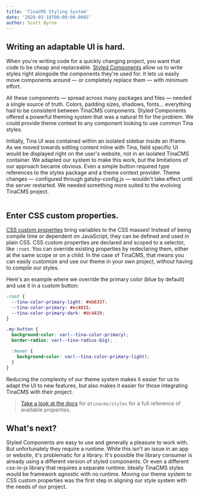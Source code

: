```yaml
---
title: 'TinaCMS Styling System'
date: '2020-03-18T00:00:00.000Z'
author: Scott Byrne
---
```


## Writing an adaptable UI is hard.

When you're writing code for a quickly changing project, you want that code to be cheap and replaceable. [Styled Components](https://styled-components.com/) allow us to write styles right alongside the components they're used for. It lets us easily move components around — or completely replace them — with minimum effort.

All these components — spread across many packages and files — needed a single source of truth. Colors, padding sizes, shadows, fonts… everything had to be consistent between TinaCMS components. Styled Components offered a powerful theming system that was a natural fit for the problem. We could provide theme context to any component looking to use common Tina styles.

Initially, Tina UI was contained within an isolated sidebar inside an iframe. As we moved towards editing content inline with Tina, field specific UI would be displayed right on the user's website, not in an isolated TinaCMS container. We adapted our system to make this work, but the limitations of our approach became obvious. Even a simple button required type references to the styles package and a theme context provider. Theme changes — configured through gatsby-config.js — wouldn't take effect until the server restarted. We needed something more suited to the evolving TinaCMS project.

```

```

## Enter CSS custom properties.

[CSS custom properties](https://developer.mozilla.org/en-US/docs/Web/CSS/--*) bring variables to the CSS masses! Instead of being compile time or dependent on JavaScript, they can be defined and used in plain CSS. CSS custom properties are declared and scoped to a selector, like `:root`. You can override existing properties by redeclaring them, either at the same scope or on a child. In the case of TinaCMS, that means you can easily customize and use our theme in your own project, without having to compile our styles.

Here's an example where we override the primary color (blue by default) and use it in a custom button:

```css
:root {
  --tina-color-primary-light: #eb6337;
  --tina-color-primary: #ec4815;
  --tina-color-primary-dark: #dc4419;
}

.my-button {
  background-color: var(--tina-color-primary);
  border-radius: var(--tina-radius-big);

  :hover {
    background-color: var(--tina-color-primary-light);
  }
}
```

Reducing the complexity of our theme system makes it easier for us to adapt the UI to new features, but also makes it easier for those integrating TinaCMS with their project.

> [Take a look at the docs](https://tinacms.org/docs/cms/styles) for `@tinacms/styles` for a full reference of available properties.

## What's next?

Styled Components are easy to use and generally a pleasure to work with. But unfortunately they require a runtime. While this isn't an issue in an app or website, it's problematic for a library. It's possible the library consumer is already using a different version of styled components. Or even a different css-in-js library that requires a separate runtime. Ideally TinaCMS styles would be framework agnostic with no runtime.
Moving our theme system to CSS custom properties was the first step in aligning our style system with the needs of our project.
